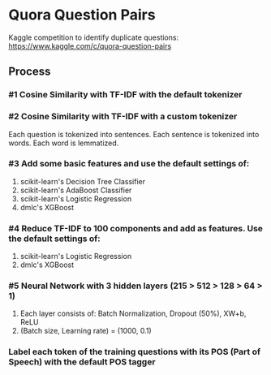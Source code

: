 # Quora Question Pairs
Kaggle competition to identify duplicate questions: https://www.kaggle.com/c/quora-question-pairs

## Process
### #1 Cosine Similarity with TF-IDF with the default tokenizer
### #2 Cosine Similarity with TF-IDF with a custom tokenizer
Each question is tokenized into sentences. Each sentence is tokenized into words. Each word is lemmatized.
### #3 Add some basic features and use the default settings of:
1. scikit-learn's Decision Tree Classifier
2. scikit-learn's AdaBoost Classifier
3. scikit-learn's Logistic Regression
4. dmlc's XGBoost
### #4 Reduce TF-IDF to 100 components and add as features. Use the default settings of:
1. scikit-learn's Logistic Regression
2. dmlc's XGBoost
### #5 Neural Network with 3 hidden layers (215 > 512 > 128 > 64 > 1)
1. Each layer consists of: Batch Normalization, Dropout (50%), XW+b, ReLU
2. (Batch size, Learning rate) = (1000, 0.1)
### Label each token of the training questions with its POS (Part of Speech) with the default POS tagger
